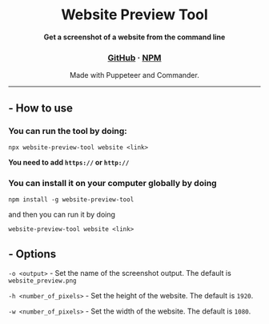 <h1 align="center">
Website Preview Tool
</h1>

<p align="center">
  <strong>Get a screenshot of a website from the command line</strong>
</p>
<p align="center">
  <h3 align="center">
    <a href="https://github.com/LuisPavelA/website-preview-tool">GitHub</a>
    <span> · </span>
    <a href="https://www.npmjs.com/package/website-preview-tool">NPM</a>
  </h3>
</p>

<p align="center">
  Made with Puppeteer and Commander.
</p>

---

## - How to use

### You can run the tool by doing: 

```
npx website-preview-tool website <link>
```
**You need to add `https://` or `http://`**

### You can install it on your computer globally by doing

```
npm install -g website-preview-tool
```

and then you can run it by doing 

```
website-preview-tool website <link>
```

## - Options
`-o <output>` - Set the name of the screenshot output. The default is `website_preview.png`

`-h <number_of_pixels>` - Set the height of the website. The default is `1920`.

`-w <number_of_pixels>` - Set the width of the website. The default is `1080`.
